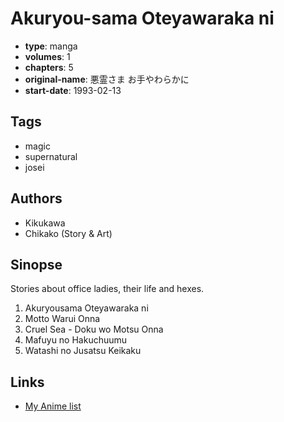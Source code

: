 # Akuryou-sama Oteyawaraka ni

-   **type**: manga
-   **volumes**: 1
-   **chapters**: 5
-   **original-name**: 悪霊さま お手やわらかに
-   **start-date**: 1993-02-13

## Tags

-   magic
-   supernatural
-   josei

## Authors

-   Kikukawa
-   Chikako (Story & Art)

## Sinopse

Stories about office ladies, their life and hexes.

1. Akuryousama Oteyawaraka ni
2. Motto Warui Onna
3. Cruel Sea - Doku wo Motsu Onna
4. Mafuyu no Hakuchuumu
5. Watashi no Jusatsu Keikaku

## Links

-   [My Anime list](https://myanimelist.net/manga/29753/Akuryou-sama_Oteyawaraka_ni)
